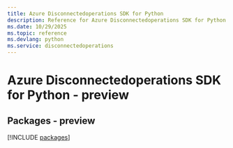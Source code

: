 ```yaml
---
title: Azure Disconnectedoperations SDK for Python
description: Reference for Azure Disconnectedoperations SDK for Python
ms.date: 10/29/2025
ms.topic: reference
ms.devlang: python
ms.service: disconnectedoperations
---
```

# Azure Disconnectedoperations SDK for Python - preview
## Packages - preview
[!INCLUDE [packages](disconnectedoperations-index.md)]